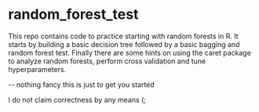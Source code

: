 # random_forest_test

This repo contains code to practice starting with random forests in R.
It starts by building a basic decision tree followed by a basic bagging and random forest test.
Finally there are some hints on using the caret package to analyze random forests, perform cross validation and tune hyperparameters.

-- nothing fancy this is just to get you started

I do not claim correctness by any means (;
